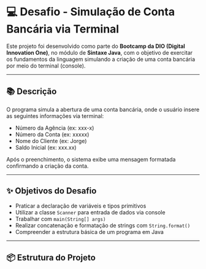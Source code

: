 # 💻 Desafio - Simulação de Conta Bancária via Terminal

Este projeto foi desenvolvido como parte do **Bootcamp da DIO (Digital Innovation One)**, no módulo de **Sintaxe Java**, com o objetivo de exercitar os fundamentos da linguagem simulando a criação de uma conta bancária por meio do terminal (console).

---

## 📚 Descrição

O programa simula a abertura de uma conta bancária, onde o usuário insere as seguintes informações via terminal:

- Número da Agência (ex: xxx-x)
- Número da Conta (ex: xxxxx)
- Nome do Cliente (ex: Jorge)
- Saldo Inicial (ex: xxx.xx)

Após o preenchimento, o sistema exibe uma mensagem formatada confirmando a criação da conta.

---

## ✨ Objetivos do Desafio

- Praticar a declaração de variáveis e tipos primitivos
- Utilizar a classe `Scanner` para entrada de dados via console
- Trabalhar com `main(String[] args)`
- Realizar concatenação e formatação de strings com `String.format()`
- Compreender a estrutura básica de um programa em Java

---

## 📦 Estrutura do Projeto


